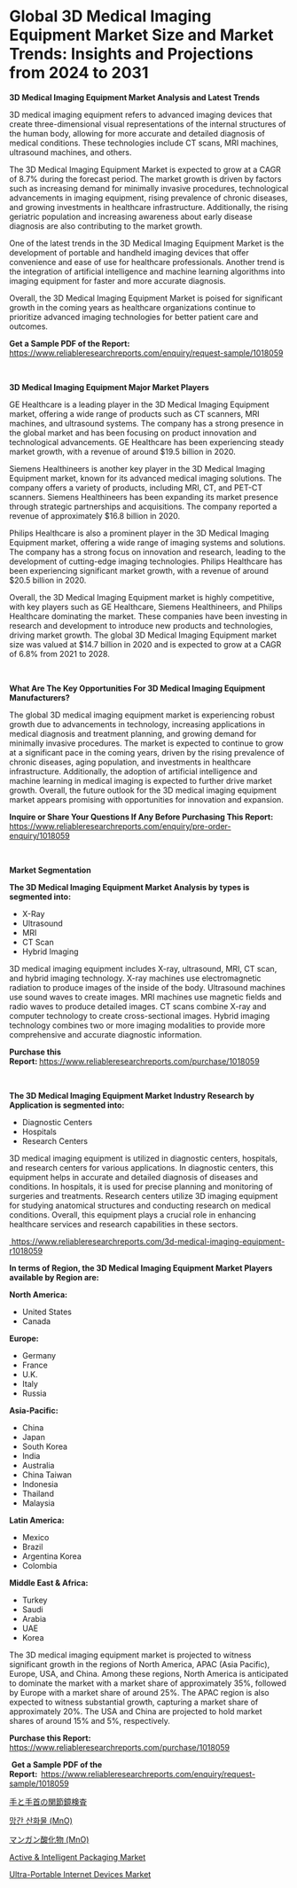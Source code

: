 <p><h1>Global 3D Medical Imaging Equipment Market Size and Market Trends: Insights and Projections from 2024 to 2031</h1></p><p><strong>3D Medical Imaging Equipment Market Analysis and Latest Trends</strong></p>
<p><p>3D medical imaging equipment refers to advanced imaging devices that create three-dimensional visual representations of the internal structures of the human body, allowing for more accurate and detailed diagnosis of medical conditions. These technologies include CT scans, MRI machines, ultrasound machines, and others.</p><p>The 3D Medical Imaging Equipment Market is expected to grow at a CAGR of 8.7% during the forecast period. The market growth is driven by factors such as increasing demand for minimally invasive procedures, technological advancements in imaging equipment, rising prevalence of chronic diseases, and growing investments in healthcare infrastructure. Additionally, the rising geriatric population and increasing awareness about early disease diagnosis are also contributing to the market growth.</p><p>One of the latest trends in the 3D Medical Imaging Equipment Market is the development of portable and handheld imaging devices that offer convenience and ease of use for healthcare professionals. Another trend is the integration of artificial intelligence and machine learning algorithms into imaging equipment for faster and more accurate diagnosis.</p><p>Overall, the 3D Medical Imaging Equipment Market is poised for significant growth in the coming years as healthcare organizations continue to prioritize advanced imaging technologies for better patient care and outcomes.</p></p>
<p><strong>Get a Sample PDF of the Report:&nbsp;</strong> <a href="https://www.reliableresearchreports.com/enquiry/request-sample/1018059">https://www.reliableresearchreports.com/enquiry/request-sample/1018059</a></p>
<p>&nbsp;</p>
<p><strong>3D Medical Imaging Equipment Major Market Players</strong></p>
<p><p>GE Healthcare is a leading player in the 3D Medical Imaging Equipment market, offering a wide range of products such as CT scanners, MRI machines, and ultrasound systems. The company has a strong presence in the global market and has been focusing on product innovation and technological advancements. GE Healthcare has been experiencing steady market growth, with a revenue of around $19.5 billion in 2020.</p><p>Siemens Healthineers is another key player in the 3D Medical Imaging Equipment market, known for its advanced medical imaging solutions. The company offers a variety of products, including MRI, CT, and PET-CT scanners. Siemens Healthineers has been expanding its market presence through strategic partnerships and acquisitions. The company reported a revenue of approximately $16.8 billion in 2020.</p><p>Philips Healthcare is also a prominent player in the 3D Medical Imaging Equipment market, offering a wide range of imaging systems and solutions. The company has a strong focus on innovation and research, leading to the development of cutting-edge imaging technologies. Philips Healthcare has been experiencing significant market growth, with a revenue of around $20.5 billion in 2020.</p><p>Overall, the 3D Medical Imaging Equipment market is highly competitive, with key players such as GE Healthcare, Siemens Healthineers, and Philips Healthcare dominating the market. These companies have been investing in research and development to introduce new products and technologies, driving market growth. The global 3D Medical Imaging Equipment market size was valued at $14.7 billion in 2020 and is expected to grow at a CAGR of 6.8% from 2021 to 2028.</p></p>
<p>&nbsp;</p>
<p><strong>What Are The Key Opportunities For 3D Medical Imaging Equipment Manufacturers?</strong></p>
<p><p>The global 3D medical imaging equipment market is experiencing robust growth due to advancements in technology, increasing applications in medical diagnosis and treatment planning, and growing demand for minimally invasive procedures. The market is expected to continue to grow at a significant pace in the coming years, driven by the rising prevalence of chronic diseases, aging population, and investments in healthcare infrastructure. Additionally, the adoption of artificial intelligence and machine learning in medical imaging is expected to further drive market growth. Overall, the future outlook for the 3D medical imaging equipment market appears promising with opportunities for innovation and expansion.</p></p>
<p><strong>Inquire or Share Your Questions If Any Before Purchasing This Report:</strong> <a href="https://www.reliableresearchreports.com/enquiry/pre-order-enquiry/1018059">https://www.reliableresearchreports.com/enquiry/pre-order-enquiry/1018059</a></p>
<p>&nbsp;</p>
<p><strong>Market Segmentation</strong></p>
<p><strong>The 3D Medical Imaging Equipment Market Analysis by types is segmented into:</strong></p>
<p><ul><li>X-Ray</li><li>Ultrasound</li><li>MRI</li><li>CT Scan</li><li>Hybrid Imaging</li></ul></p>
<p><p>3D medical imaging equipment includes X-ray, ultrasound, MRI, CT scan, and hybrid imaging technology. X-ray machines use electromagnetic radiation to produce images of the inside of the body. Ultrasound machines use sound waves to create images. MRI machines use magnetic fields and radio waves to produce detailed images. CT scans combine X-ray and computer technology to create cross-sectional images. Hybrid imaging technology combines two or more imaging modalities to provide more comprehensive and accurate diagnostic information.</p></p>
<p><strong>Purchase this Report:&nbsp;</strong><a href="https://www.reliableresearchreports.com/purchase/1018059">https://www.reliableresearchreports.com/purchase/1018059</a></p>
<p>&nbsp;</p>
<p><strong>The 3D Medical Imaging Equipment Market Industry Research by Application is segmented into:</strong></p>
<p><ul><li>Diagnostic Centers</li><li>Hospitals</li><li>Research Centers</li></ul></p>
<p><p>3D medical imaging equipment is utilized in diagnostic centers, hospitals, and research centers for various applications. In diagnostic centers, this equipment helps in accurate and detailed diagnosis of diseases and conditions. In hospitals, it is used for precise planning and monitoring of surgeries and treatments. Research centers utilize 3D imaging equipment for studying anatomical structures and conducting research on medical conditions. Overall, this equipment plays a crucial role in enhancing healthcare services and research capabilities in these sectors.</p></p>
<p><a href="https://www.reliableresearchreports.com/3d-medical-imaging-equipment-r1018059">&nbsp;https://www.reliableresearchreports.com/3d-medical-imaging-equipment-r1018059</a></p>
<p><strong>In terms of Region, the 3D Medical Imaging Equipment Market Players available by Region are:</strong></p>
<p>
    <p> <strong> North America: </strong>
        <ul>
            <li>United States</li>
            <li>Canada</li>
        </ul>
        </p> 
    <p> <strong> Europe: </strong>
        <ul>
            <li>Germany</li>
            <li>France</li>
            <li>U.K.</li>
            <li>Italy</li>
            <li>Russia</li>
        </ul>
        </p> 
    <p> <strong> Asia-Pacific: </strong>
        <ul>
            <li>China</li>
            <li>Japan</li>
            <li>South Korea</li>
            <li>India</li>
            <li>Australia</li>
            <li>China Taiwan</li>
            <li>Indonesia</li>
            <li>Thailand</li>
            <li>Malaysia</li>
        </ul>
        </p> 
    <p> <strong> Latin America: </strong>
        <ul>
            <li>Mexico</li>
            <li>Brazil</li>
            <li>Argentina Korea</li>
            <li>Colombia</li>
        </ul>
        </p> 
    <p> <strong> Middle East & Africa: </strong>
        <ul>
            <li>Turkey</li>
            <li>Saudi</li>
            <li>Arabia</li>
            <li>UAE</li>
            <li>Korea</li>
        </ul>
    </p>
    </p>
<p><p>The 3D medical imaging equipment market is projected to witness significant growth in the regions of North America, APAC (Asia Pacific), Europe, USA, and China. Among these regions, North America is anticipated to dominate the market with a market share of approximately 35%, followed by Europe with a market share of around 25%. The APAC region is also expected to witness substantial growth, capturing a market share of approximately 20%. The USA and China are projected to hold market shares of around 15% and 5%, respectively.</p></p>
<p><strong>Purchase this Report: </strong><a href="https://www.reliableresearchreports.com/purchase/1018059">https://www.reliableresearchreports.com/purchase/1018059</a></p>
<p>&nbsp;<strong>Get a Sample PDF of the Report:&nbsp;&nbsp;</strong><a href="https://www.reliableresearchreports.com/enquiry/request-sample/1018059">https://www.reliableresearchreports.com/enquiry/request-sample/1018059</a></p>
<p><strong></strong></p>
<p><p><a href="https://medium.com/@kamdeall7845/%E6%89%8B%E9%A6%96%E3%81%8A%E3%82%88%E3%81%B3%E6%89%8B%E9%A6%96%E3%81%AE%E9%96%A2%E7%AF%80%E9%8F%A1%E6%A4%9C%E6%9F%BB%E5%B8%82%E5%A0%B4%E3%81%AF-2031%E5%B9%B4%E3%81%BE%E3%81%A7%E3%81%AE%E5%B8%82%E5%A0%B4%E3%82%B7%E3%82%A7%E3%82%A2-%E3%82%B5%E3%82%A4%E3%82%BA-%E3%81%8A%E3%82%88%E3%81%B3%E4%BA%88%E6%B8%AC%E3%82%92%E4%B8%AD%E5%BF%83%E3%81%AB%E5%B1%95%E9%96%8B%E3%81%97%E3%81%BE%E3%81%99-6ce87e5ee892">手と手首の関節鏡検査</a></p><p><a href="https://github.com/Gregost89076vddcv/Market-Research-Report-List-1/blob/main/302359494304.md">망간 산화물 (MnO)</a></p><p><a href="https://github.com/zoetazuur/Market-Research-Report-List-1/blob/main/933440194309.md">マンガン酸化物 (MnO)</a></p><p><a href="https://github.com/Valeridd446677/Market-Research-Report-List-1/blob/main/active-intelligent-packaging-market.md">Active & Intelligent Packaging Market</a></p><p><a href="https://github.com/IzaiahBartell/Market-Research-Report-List-1/blob/main/ultra-portable-internet-devices-market.md">Ultra-Portable Internet Devices Market</a></p></p>